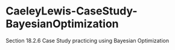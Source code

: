 # CaeleyLewis-CaseStudy-BayesianOptimization
 Section 18.2.6 Case Study practicing using Bayesian Optimization
